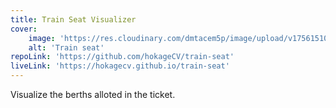 ```yaml
---
title: Train Seat Visualizer
cover:
    image: 'https://res.cloudinary.com/dmtacem5p/image/upload/v1756151032/blog/train_seat.webp'
    alt: 'Train seat'
repoLink: 'https://github.com/hokageCV/train-seat'
liveLink: 'https://hokagecv.github.io/train-seat'
---
```


Visualize the berths alloted in the ticket.
